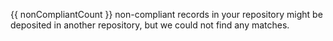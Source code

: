 {{ nonCompliantCount }} non-compliant records in your repository might be
deposited in another repository, but we could not find any matches.
